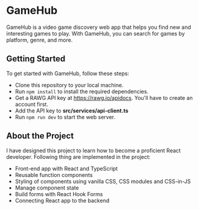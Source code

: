 # GameHub

GameHub is a video game discovery web app that helps you find new and interesting games to play. With GameHub, you can search for games by platform, genre, and more. 

## Getting Started

To get started with GameHub, follow these steps:

- Clone this repository to your local machine.
- Run `npm install` to install the required dependencies.
- Get a RAWG API key at https://rawg.io/apidocs. You'll have to create an account first. 
- Add the API key to **src/services/api-client.ts**
- Run `npm run dev` to start the web server. 


## About the Project 

I have designed this project to learn how to become a proficient React developer. Following thing are implemented in the project:

- Front-end app with React and TypeScript
- Reusable function components
- Styling of components using vanilla CSS, CSS modules and CSS-in-JS
- Manage component state
- Build forms with React Hook Forms
- Connecting React app to the backend
